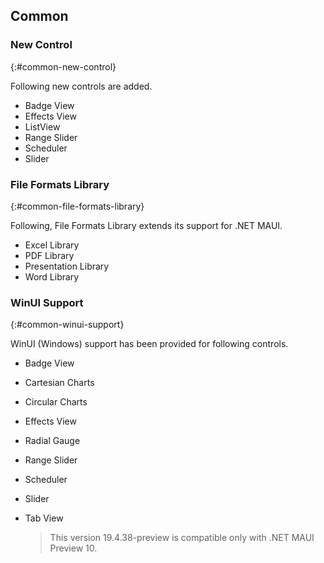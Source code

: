 ## Common

### New Control
{:#common-new-control}

Following new controls are added.

* Badge View
* Effects View
* ListView
* Range Slider
* Scheduler
* Slider

### File Formats Library
{:#common-file-formats-library}

Following, File Formats Library extends its support for .NET MAUI.

* Excel Library
* PDF Library
* Presentation Library
* Word Library

### WinUI Support
{:#common-winui-support}

WinUI (Windows) support has been provided for following controls.

* Badge View
* Cartesian Charts
* Circular Charts
* Effects View
* Radial Gauge
* Range Slider
* Scheduler
* Slider
* Tab View


    > This version 19.4.38-preview is compatible only with .NET MAUI Preview 10.
